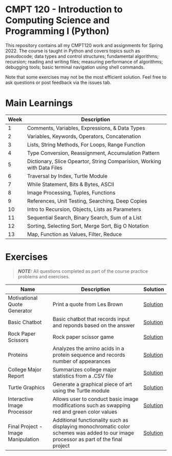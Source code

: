 # CMPT 120 - Introduction to Computing Science and Programming I (Python) 
This repository contains all my CMPT120 work and assignments for Spring 2022. The course is taught in Python and covers topics such as pseudocode; data types and control structures; fundamental algorithms; recursion; reading and writing files; measuring performance of algorithms; debugging tools; basic terminal navigation using shell commands. 

Note that some exercises may not be the most efficient solution. Feel free to ask questions or post feedback via the issues tab.

# Main Learnings
| Week | Description                                                             |
|------|-------------------------------------------------------------------------|
| 1    | Comments, Variables, Expressions, & Data Types                          |
| 2    | Variables, Keywords, Operators, Concatenation                           |
| 3    | Lists, String Methods, For Loops, Range Function                        |
| 4    | Type Conversion, Reassignment, Accumulation Pattern                     |
| 5    | Dictionary, Slice Opeartor, String Comparision, Working with Data Files |
| 6    | Traversal by Index, Turtle Module                                       |
| 7    | While Statement, Bits & Bytes, ASCII                                    |
| 8    | Image Processing, Tuples, Functions                                     |
| 9    | References, Unit Testing, Searching, Deep Copies                        |
| 10   | Intro to Recursion, Objects, Lists as Parameters                        |
| 11   | Sequential Search, Binary Search, Sum of a List                         |
| 12   | Sorting, Selecting Sort, Merge Sort, Big O Notation                     |
| 13   | Map, Function as Values, Filter, Reduce                                 |

# Exercises 
> **_NOTE:_**  All questions completed as part of the course practice problems and exercises.

| Name                               | Description                                                                                                                             | Solution                                                                                                                                     |
|------------------------------------|-----------------------------------------------------------------------------------------------------------------------------------------|----------------------------------------------------------------------------------------------------------------------------------------------|
| Motivational Quote Generator       | Print a quote from Les Brown                                                                                                            | [Solution](https://github.com/syw175/cmpt-120/blob/main/Week%201%20-%20Motivational%20Quote%20Generator/Motivational%20Quote%20Generator.py) |
| Basic Chatbot                      | Basic chatbot that records input and reponds based on the answer                                                                        | [Solution](https://github.com/syw175/cmpt-120/tree/main/Week%202%20-%20Basic%20Chatbot)                                                      |
| Rock Paper Scissors                | Rock paper scissor game                                                                                                                 | [Solution](https://github.com/syw175/cmpt-120/blob/main/Week%203%20-%20Rock%20Paper%20Scissors/rockPaperScissors.py)                         |
| Proteins                           | Analyzes the  amino acids in a   protein sequence and records number of appearances                                                     | [Solution](https://github.com/syw175/cmpt-120/tree/main/Week%204%20-Proteins)                                                                |
| College Major Report               | Summarizes college major statistics from a .CSV file                                                                                    | [Solution](https://github.com/syw175/cmpt-120/tree/main/Week%205%20-%20College%20Major%20Report)                                             |
| Turtle Graphics                    | Generate a graphical piece of art using the Turtle module                                                                               | [Solution](https://github.com/syw175/cmpt-120/blob/main/Week%206%20-%20Turtle%20Graphics/Starry%20Skies.py)                                  |
| Interactive Image Processor        | Allows user to conduct basic image modifications such as swapping red and   green color values                                          | [Solution](https://github.com/syw175/cmpt-120/tree/main/Week%209%20-%20Interactive%20Image%20Processor)                                      |
| Final Project - Image Manipulation | Additional functionality such as displaying monochromatic color schemes   was added to our image processor as part of the final project | [Solution](https://github.com/syw175/cmpt-120/tree/main/Final%20Project%20-%20Image%20Manipulation)                                          |
